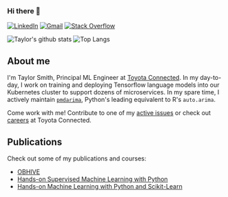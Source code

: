 ### Hi there 👋
[![LinkedIn](https://img.shields.io/badge/-Taylor_Smith-blue?style=flat&logo=Linkedin&logoColor=white&link=https://www.linkedin.com/in/taylorgsmith/)](https://www.linkedin.com/in/taylorgsmith/)
[![Gmail](https://img.shields.io/badge/-Email-D14836?style=flat&logo=Gmail&logoColor=white&link=mailto:taylor.smith@alkaline-ml.com)](mailto:taylor.smith@alkaline-ml.com)
[![Stack Overflow](https://img.shields.io/badge/dynamic/json?color=FE7A16&logo=Stack-Overflow&label=&logoColor=white&query=%24.tgsmith61591&url=https%3A%2F%2Fstore.zapier.com%2Fapi%2Frecords%3Fsecret%3Defe39466-ac48-4ea2-977d-82826876554f)](https://stackoverflow.com/users/3015734/tgsmith61591)

![Taylor's github stats](https://github-readme-stats.vercel.app/api?username=tgsmith61591&show_icons=true)
![Top Langs](https://github-readme-stats.vercel.app/api/top-langs/?username=tgsmith61591&layout=compact)

## About me

I'm Taylor Smith, Principal ML Engineer at [Toyota Connected](https://toyotaconnected.net/). In my day-to-day, I work on training and deploying Tensorflow language models into our Kubernetes cluster to support dozens of microservices. In my spare time, I actively maintain [`pmdarima`](https://github.com/alkaline-ml/pmdarima), Python's leading equivalent to R's `auto.arima`.

Come work with me! Contribute to one of my [active issues](https://github.com/alkaline-ml/pmdarima/issues) or check out [careers](https://toyotaconnected.net/careers) at Toyota Connected.

## Publications

Check out some of my publications and courses:

* [OBHIVE](https://s3.us-east-2.amazonaws.com/toyota-connected-assets/pdf/obhive.pdf)
* [Hands-on Supervised Machine Learning with Python](https://www.packtpub.com/big-data-and-business-intelligence/hands-supervised-machine-learning-python-video)
* [Hands-on Machine Learning with Python and Scikit-Learn](https://www.packtpub.com/big-data-and-business-intelligence/hands-machine-learning-python-and-scikit-learn-video)

<!--
**tgsmith61591/tgsmith61591** is a ✨ _special_ ✨ repository because its `README.md` (this file) appears on your GitHub profile.

Here are some ideas to get you started:

- 🔭 I’m currently working on ...
- 🌱 I’m currently learning ...
- 👯 I’m looking to collaborate on ...
- 🤔 I’m looking for help with ...
- 💬 Ask me about ...
- 📫 How to reach me: ...
- 😄 Pronouns: ...
- ⚡ Fun fact: ...
-->
